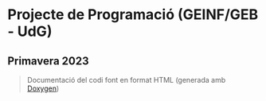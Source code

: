 # Projecte de Programació (GEINF/GEB - UdG)

## Primavera 2023

> Documentació del codi font en format HTML (generada amb [Doxygen](http://www.doxygen.nl/))
